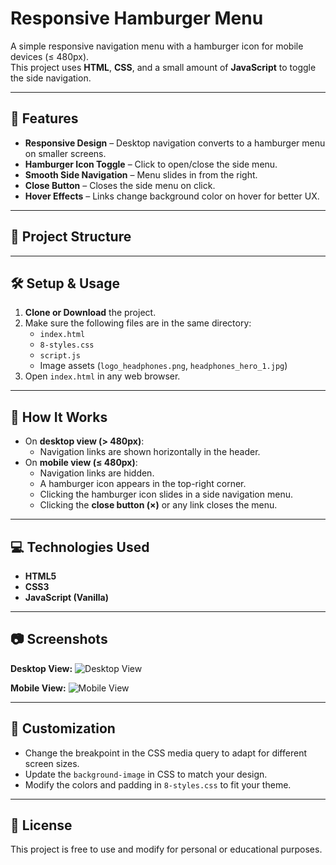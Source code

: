 # Responsive Hamburger Menu

A simple responsive navigation menu with a hamburger icon for mobile devices (≤ 480px).  
This project uses **HTML**, **CSS**, and a small amount of **JavaScript** to toggle the side navigation.

---

## 📌 Features
- **Responsive Design** – Desktop navigation converts to a hamburger menu on smaller screens.
- **Hamburger Icon Toggle** – Click to open/close the side menu.
- **Smooth Side Navigation** – Menu slides in from the right.
- **Close Button** – Closes the side menu on click.
- **Hover Effects** – Links change background color on hover for better UX.

---

## 📂 Project Structure

---

## 🛠️ Setup & Usage
1. **Clone or Download** the project.
2. Make sure the following files are in the same directory:
   - `index.html`
   - `8-styles.css`
   - `script.js`
   - Image assets (`logo_headphones.png`, `headphones_hero_1.jpg`)
3. Open `index.html` in any web browser.

---

## 📱 How It Works
- On **desktop view (> 480px)**:
  - Navigation links are shown horizontally in the header.
- On **mobile view (≤ 480px)**:
  - Navigation links are hidden.
  - A hamburger icon appears in the top-right corner.
  - Clicking the hamburger icon slides in a side navigation menu.
  - Clicking the **close button (×)** or any link closes the menu.

---

## 💻 Technologies Used
- **HTML5**
- **CSS3**
- **JavaScript (Vanilla)**

---

## 📷 Screenshots
**Desktop View:**
![Desktop View](screenshot-desktop.png)

**Mobile View:**
![Mobile View](screenshot-mobile.png)

---

## 🔧 Customization
- Change the breakpoint in the CSS media query to adapt for different screen sizes.
- Update the `background-image` in CSS to match your design.
- Modify the colors and padding in `8-styles.css` to fit your theme.

---

## 📄 License
This project is free to use and modify for personal or educational purposes.
